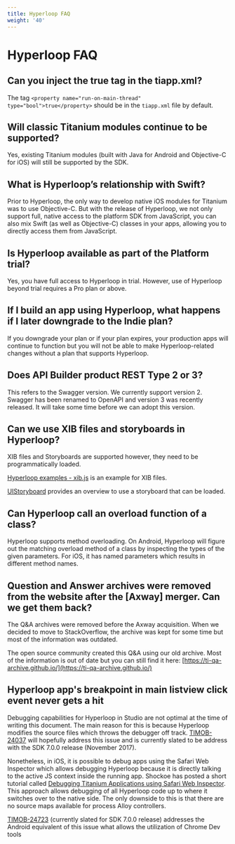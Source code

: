 ```yaml
---
title: Hyperloop FAQ
weight: '40'
---
```


# Hyperloop FAQ

## Can you inject the <property name="run-on-main-thread" type="bool">true</property> tag in the tiapp.xml?

The tag `<property name="run-on-main-thread" type="bool">true</property>` should be in the `tiapp.xml` file by default.

## Will classic Titanium modules continue to be supported?

Yes, existing Titanium modules (built with Java for Android and Objective-C for iOS) will still be supported by the SDK.

## What is Hyperloop’s relationship with Swift?

Prior to Hyperloop, the only way to develop native iOS modules for Titanium was to use Objective-C. But with the release of Hyperloop, we not only support full, native access to the platform SDK from JavaScript, you can also mix Swift (as well as Objective-C) classes in your apps, allowing you to directly access them from JavaScript.

## Is Hyperloop available as part of the Platform trial?

Yes, you have full access to Hyperloop in trial. However, use of Hyperloop beyond trial requires a Pro plan or above.

## If I build an app using Hyperloop, what happens if I later downgrade to the Indie plan?

If you downgrade your plan or if your plan expires, your production apps will continue to function but you will not be able to make Hyperloop-related changes without a plan that supports Hyperloop.

## Does API Builder product REST Type 2 or 3?

This refers to the Swagger version. We currently support version 2. Swagger has been renamed to OpenAPI and version 3 was recently released. It will take some time before we can adopt this version.

## Can we use XIB files and storyboards in Hyperloop?

XIB files and Storyboards are supported however, they need to be programmatically loaded.

[Hyperloop examples - xib.js](https://github.com/appcelerator/hyperloop-examples/blob/master/app/controllers/ios/xib.js) is an example for XIB files.

[UIStoryboard](https://developer.apple.com/documentation/uikit/uistoryboard) provides an overview to use a storyboard that can be loaded.

## Can Hyperloop call an overload function of a class?

Hyperloop supports method overloading. On Android, Hyperloop will figure out the matching overload method of a class by inspecting the types of the given parameters. For iOS, it has named parameters which results in different method names.

## Question and Answer archives were removed from the website after the \[Axway\] merger. Can we get them back?

The Q&A archives were removed before the Axway acquisition. When we decided to move to StackOverflow, the archive was kept for some time but most of the information was outdated.

The open source community created this Q&A using our old archive. Most of the information is out of date but you can still find it here: [https://ti-qa-archive.github.io/](https://ti-qa-archive.github.io/)

## Hyperloop app's breakpoint in main listview click event never gets a hit

Debugging capabilities for Hyperloop in Studio are not optimal at the time of writing this document. The main reason for this is because Hyperloop modifies the source files which throws the debugger off track. [TIMOB-24037](https://jira.appcelerator.org/browse/TIMOB-24037) will hopefully address this issue and is currently slated to be address with the SDK 7.0.0 release (November 2017).

Nonetheless, in iOS, it is possible to debug apps using the Safari Web Inspector which allows debugging Hyperloop because it is directly talking to the active JS context inside the running app. Shockoe has posted a short tutorial called [Debugging Titanium Applications using Safari Web Inspector](https://shockoe.com/blog/debugging-titanium-applications-using-safari-web-inspector/). This approach allows debugging of all Hyperloop code up to where it switches over to the native side. The only downside to this is that there are no source maps available for process Alloy controllers.

[TIMOB-24723](https://jira.appcelerator.org/browse/TIMOB-24723) (currently slated for SDK 7.0.0 release) addresses the Android equivalent of this issue what allows the utilization of Chrome Dev tools
